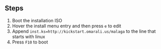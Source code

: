 ## Steps
1. Boot the installation ISO
2. Hover the install menu entry and then press `e` to edit
3. Append `inst.ks=http://kickstart.omarali.us/malaga` to the line that starts with linux
4. Press `F10` to boot
